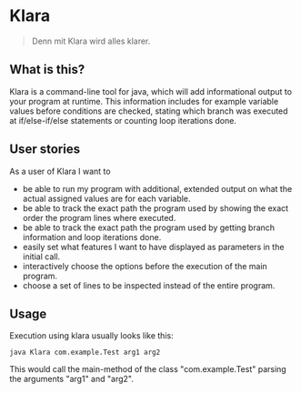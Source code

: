 Klara
=====

> Denn mit Klara wird alles klarer.

What is this?
-------------

Klara is a command-line tool for java, which will add informational output to your program at runtime.
This information includes for example variable values before conditions are checked, stating which branch was executed at if/else-if/else statements or counting loop iterations done.

User stories
--------------------

As a user of Klara I want to 
* be able to run my program with additional, extended output on what the actual assigned values are for each variable.
* be able to track the exact path the program used by showing the exact order the program lines where executed.
* be able to track the exact path the program used by getting branch information and loop iterations done.
* easily set what features I want to have displayed as parameters in the initial call.
* interactively choose the options before the execution of the main program.
* choose a set of lines to be inspected instead of the entire program.

Usage
-----

Execution using klara usually looks like this:

    java Klara com.example.Test arg1 arg2

This would call the main-method of the class "com.example.Test" parsing the arguments "arg1" and "arg2".